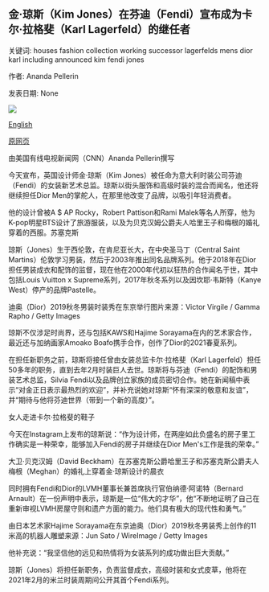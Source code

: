 ## 金·琼斯（Kim Jones）在芬迪（Fendi）宣布成为卡尔·拉格斐（Karl Lagerfeld）的继任者

关键词: houses fashion collection working successor lagerfelds mens dior karl including announced kim fendi jones

作者: Ananda Pellerin

发表日期: None

![](https://cdn.cnn.com/cnnnext/dam/assets/200909183921-fendi-kim-jones-5-super-tease.jpg)

[English](Kim%20Jones%20announced%20as%20Karl%20Lagerfeld%27s%20successor%20at%20Fendi.md)

[原网页](https://edition.cnn.com/style/article/kim-jones-fendi-womens-collections/index.html)

由美国有线电视新闻网（CNN）Ananda Pellerin撰写

今天宣布，英国设计师金·琼斯（Kim Jones）被任命为意大利时装公司芬迪（Fendi）的女装新艺术总监。琼斯以街头服饰和高级时装的混合而闻名，他还将继续担任Dior Men的掌舵人，在那里他改变了品牌，以吸引年轻消费者。

他的设计曾被A $ AP Rocky，Robert Pattison和Rami Malek等名人所穿，他为K-pop明星BTS设计了旅游服装，以及为贝克汉姆公爵夫人哈里王子和梅根的婚礼穿着的西服。苏塞克斯

琼斯（Jones）生于西伦敦，在肯尼亚长大，在中央圣马丁（Central Saint Martins）伦敦学习男装，然后于2003年推出同名品牌系列。他于2018年在Dior担任男装成衣和配饰的监督，现在他在2000年代初以狂热的合作闻名于世，其中包括Louis Vuitton x Supreme系列，2017年秋冬系列以及因坎耶·韦斯特（Kanye West）停产的品牌Pastelle。

迪奥（Dior）2019秋冬男装时装秀在东京举行图片来源：Victor Virgile / Gamma Rapho / Getty Images

琼斯不仅涉足时尚界，还与包括KAWS和Hajime Sorayama在内的艺术家合作，最近还与加纳画家Amoako Boafo携手合作，创作了Dior的2021春夏系列。

在担任新职务之前，琼斯将接任曾由女装总监卡尔·拉格斐（Karl Lagerfeld）担任50多年的职务，直到去年2月时装巨人去世。琼斯将与芬迪（Fendi）的配饰和男装艺术总监，Silvia Fendi以及品牌创立家族的成员密切合作。她在新闻稿中表示“对金正日表示最热烈的欢迎”，并补充说她对琼斯“怀有深深的敬意和友谊”，并“期待与他将芬迪世界（带到一个新的高度）”。

女人走进卡尔·拉格斐的鞋子

今天在Instagram上发布的琼斯说：“作为设计师，在两座如此负盛名的房子里工作确实是一种荣幸，能够加入Fendi的房子并继续在Dior Men's工作是我的荣幸。”

大卫·贝克汉姆（David Beckham）在苏塞克斯公爵哈里王子和苏塞克斯公爵夫人梅根（Meghan）的婚礼上穿着金·琼斯设计的晨衣

同时拥有Fendi和Dior的LVMH董事长兼首席执行官伯纳德·阿诺特（Bernard Arnault）在一份声明中表示，琼斯是一位“伟大的才华”，他“不断地证明了自己在重新审视LVMH房屋守则和遗产方面的能力。他们具有极大的现代性和勇气。”

由日本艺术家Hajime Sorayama在东京迪奥（Dior）2019秋冬男装秀上创作的11米高的机器人雕塑来源：Jun Sato / WireImage / Getty Images

他补充说：“我坚信他的远见和热情将为女装系列的成功做出巨大贡献。”

琼斯（Jones）将担任新职务，负责监督成衣，高级时装和女式皮草，他将在2021年2月的米兰时装周期间公开其首个Fendi系列。